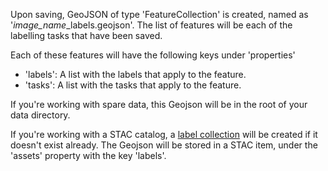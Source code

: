 Upon saving, GeoJSON of type 'FeatureCollection' is created, named as '_image_name_\_labels.geojson'.
The list of features will be each of the labelling tasks that have been saved.

Each of these features will have the following keys under 'properties'

- 'labels': A list with the labels that apply to the feature.
- 'tasks': A list with the tasks that apply to the feature.

If you're working with spare data, this Geojson will be in the root of your data directory.

If you're working with a STAC catalog, a [label collection](https://github.com/stac-extensions/label) will be created if it doesn't exist already. The Geojson will be stored in a STAC item, under the 'assets' property with the key 'labels'.
